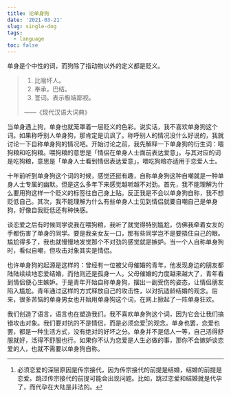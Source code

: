 ```yaml
---
title: 论单身狗
date: '2021-03-21'
slug: single-dog
tags:
  - language
toc: false
---
```


<!--more-->

单身是个中性的词，而狗除了指动物以外的定义都是贬义。

> 1. 比喻坏人。
> 1. 奉承，巴结。
> 1. 詈词。表示极端鄙视。
>
> ——《现代汉语大词典》

当单身遇上狗，单身也就笼罩着一层贬义的色彩。说实话，我不喜欢单身狗这个词。如果称呼别人单身狗，那肯定是讥讽了。称呼别人的情况没什么好说的，我就讨论一下自称单身狗的情况吧。开始讨论之前，我先解释一下单身狗的衍生词：喂狗粮和吃狗粮。喂狗粮的意思是「情侣在单身人士面前表达爱意」。与其对应的词是吃狗粮，意思是「单身人士看到情侣表达爱意」，喂吃狗粮亦适用于恋爱人士。

十年前听到单身狗这个词的时候，感觉还挺有趣，自称单身狗这种自嘲就是一种单身人士专属的幽默。但是这么多年下来感觉越听越不对劲。首先，我不能理解为什么要用狗这样一个贬义的标签往自己身上贴。反正我是不会以单身狗自称，我不想贬低自己。其次，我不能理解为什么有些单身人士见到情侣就要自嘲自己是单身狗，好像自我贬低还有种快感。

谈恋爱之后有时候同学说我在喂狗粮，我听了就觉得特别尴尬，仿佛我牵着女友的手都伤害了单身的同学。要是我亲女友一口，那有些同学岂不是要捂住自己的眼。尴尬得多了，我也就慢慢地发觉那个不对劲的感觉就是嫉妒。当一个人自称单身狗时，看似自嘲，但攻击对象其实是情侣。

也许单身狗的起源是这样的：曾经有一位被父母催婚的青年，他发现身边的朋友都陆陆续续地恋爱结婚，而他则还是孤身一人。父母催婚的力度越来越大了，青年看到情侣便心生嫉妒。于是青年开始自称单身狗，摆出一副受伤的姿态，让情侣朋友陷入尴尬。青年通过这样的方式释放自己的攻击性，以对抗适龄结婚的观念。后来，很多苦恼的单身男女也开始用单身狗这个词，在网上掀起了一阵单身狂欢。

我们创造了语言，语言也在塑造我们。我不喜欢单身狗这个词，因为它会让我们搞错攻击对象。我们要对抗的不是情侣，而是必须恋爱[^ai]的观念。单身也罢，恋爱也罢，都是一种生活方式，没有绝对的好坏之分。单身并不是低人一等，自己活得舒服就好，活得不舒服也行。如果你不认为恋爱是人生必做的事，那你不会嫉妒谈恋爱的人，也就不需要以单身狗自称。

[^ai]: 必须恋爱的深层原因是传宗接代，因为传宗接代的前提是结婚，结婚的前提是恋爱。跳过传宗接代的前提可能会出现问题。比如，跳过恋爱和结婚就是代孕了，而代孕在大陆是非法的。
